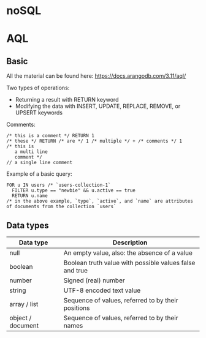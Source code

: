 
# noSQL

# AQL

## Basic

All the material can be found here: https://docs.arangodb.com/3.11/aql/

Two types of operations:
- Returning a result with RETURN keyword
- Modifying the data with INSERT, UPDATE, REPLACE, REMOVE, or UPSERT keywords

Comments:

```aql
/* this is a comment */ RETURN 1
/* these */ RETURN /* are */ 1 /* multiple */ + /* comments */ 1
/* this is
   a multi line
   comment */
// a single line comment
```

Example of a basic query:
```aql
FOR u IN users /* `users-collection-1`
  FILTER u.type == "newbie" && u.active == true
  RETURN u.name
/* in the above example, `type`, `active`, and `name` are attributes of documents from the collection `users`
```

## Data types

| Data type |	Description |
| - | - |
| null |	An empty value, also: the absence of a value |
| boolean |	Boolean truth value with possible values false and true |
| number |	Signed (real) number |
| string |	UTF-8 encoded text value |
| array / list |	Sequence of values, referred to by their positions |
| object / document |	Sequence of values, referred to by their names |




